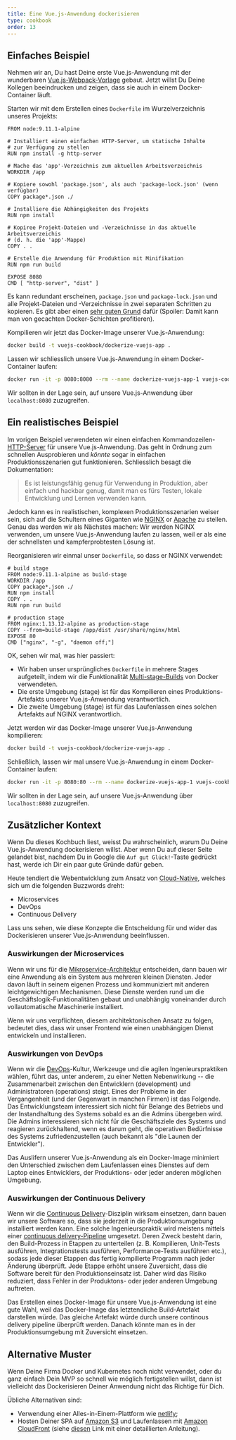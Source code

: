 ```yaml
---
title: Eine Vue.js-Anwendung dockerisieren
type: cookbook
order: 13
---
```


## Einfaches Beispiel

Nehmen wir an, Du hast Deine erste Vue.js-Anwendung mit der wunderbaren [Vue.js-Webpack-Vorlage](https://github.com/vuejs-templates/webpack) gebaut. Jetzt willst Du Deine Kollegen beeindrucken und zeigen, dass sie auch in einem Docker-Container läuft.

Starten wir mit dem Erstellen eines `Dockerfile` im Wurzelverzeichnis unseres Projekts:

```docker
FROM node:9.11.1-alpine

# Installiert einen einfachen HTTP-Server, um statische Inhalte
# zur Verfügung zu stellen
RUN npm install -g http-server

# Mache das 'app'-Verzeichnis zum aktuellen Arbeitsverzeichnis
WORKDIR /app

# Kopiere sowohl 'package.json', als auch 'package-lock.json' (wenn verfügbar)
COPY package*.json ./

# Installiere die Abhängigkeiten des Projekts
RUN npm install

# Kopiree Projekt-Dateien und -Verzeichnisse in das aktuelle Arbeitsverzeichis
# (d. h. die 'app'-Mappe)
COPY . .

# Erstelle die Anwendung für Produktion mit Minifikation
RUN npm run build

EXPOSE 8080
CMD [ "http-server", "dist" ]
```

Es kann redundant erscheinen, `package.json` und `package-lock.json` und alle Projekt-Dateien und -Verzeichnisse in zwei separaten Schritten zu kopieren. Es gibt aber einen [sehr guten Grund](http://bitjudo.com/blog/2014/03/13/building-efficient-dockerfiles-node-dot-js/) dafür (Spoiler: Damit kann man von gecachten Docker-Schichten profitieren).

Kompilieren wir jetzt das Docker-Image unserer Vue.js-Anwendung:

```bash
docker build -t vuejs-cookbook/dockerize-vuejs-app .
```

Lassen wir schliesslich unsere Vue.js-Anwendung in einem Docker-Container laufen:

```bash
docker run -it -p 8080:8080 --rm --name dockerize-vuejs-app-1 vuejs-cookbook/dockerize-vuejs-app
```

Wir sollten in der Lage sein, auf unsere Vue.js-Anwendung über `localhost:8080` zuzugreifen.

## Ein realistisches Beispiel

Im vorigen Beispiel verwendeten wir einen einfachen Kommandozeilen-[HTTP-Server](https://github.com/indexzero/http-server) für unsere Vue.js-Anwendung. Das geht in Ordnung zum schnellen Ausprobieren und _könnte_ sogar in einfachen Produktionsszenarien gut funktionieren. Schliesslich besagt die Dokumentation:

> Es ist leistungsfähig genug für Verwendung in Produktion, aber einfach
> und hackbar genug, damit man es fürs Testen, lokale Entwicklung und Lernen
> verwenden kann.

Jedoch kann es in realistischen, komplexen Produktionsszenarien weiser sein, sich auf die Schultern eines Giganten wie [NGINX](https://www.nginx.com/) or [Apache](https://httpd.apache.org/) zu stellen. Genau das werden wir als Nächstes machen: Wir werden NGINX verwenden, um unsere Vue.js-Anwendung laufen zu lassen, weil er als eine der schnellsten und kampferprobtesten Lösung ist.

Reorganisieren wir einmal unser `Dockerfile`, so dass er NGINX verwendet:

 ```docker
# build stage
FROM node:9.11.1-alpine as build-stage
WORKDIR /app
COPY package*.json ./
RUN npm install
COPY . .
RUN npm run build

# production stage
FROM nginx:1.13.12-alpine as production-stage
COPY --from=build-stage /app/dist /usr/share/nginx/html
EXPOSE 80
CMD ["nginx", "-g", "daemon off;"]
```

OK, sehen wir mal, was hier passiert:

* Wir haben unser ursprüngliches `Dockerfile` in mehrere Stages aufgeteilt, indem wir die Funktionalität [Multi-stage-Builds](https://docs.docker.com/develop/develop-images/multistage-build/) von Docker verwendeten.
* Die erste Umgebung (stage) ist für das Kompilieren eines Produktions-Artefakts unserer Vue.js-Anwendung verantwortlich.
* Die zweite Umgebung (stage) ist für das Laufenlassen eines solchen Artefakts auf NGINX verantwortlich.

Jetzt werden wir das Docker-Image unserer Vue.js-Anwendung kompilieren:

```bash
docker build -t vuejs-cookbook/dockerize-vuejs-app .
```

Schließlich, lassen wir mal unsere Vue.js-Anwendung in einem Docker-Container laufen:

```bash
docker run -it -p 8080:80 --rm --name dockerize-vuejs-app-1 vuejs-cookbook/dockerize-vuejs-app
```

Wir sollten in der Lage sein, auf unsere Vue.js-Anwendung über `localhost:8080` zuzugreifen.

## Zusätzlicher Kontext

Wenn Du dieses Kochbuch liest, weisst Du wahrscheinlich, warum Du Deine Vue.js-Anwendung dockerisieren willst. Aber wenn Du auf dieser Seite gelandet bist, nachdem Du in Google die `Auf gut Glück!`-Taste gedrückt hast, werde ich Dir ein paar gute Gründe dafür geben.

Heute tendiert die Webentwicklung zum Ansatz von [Cloud-Native](https://pivotal.io/cloud-native), welches sich um die folgenden Buzzwords dreht:

* Microservices
* DevOps
* Continuous Delivery

Lass uns sehen, wie diese Konzepte die Entscheidung für und wider das Dockerisieren unserer Vue.js-Anwendung beeinflussen.

### Auswirkungen der Microservices

Wenn wir uns für die [Mikroservice-Architektur](https://martinfowler.com/microservices/) entscheiden, dann bauen wir eine Anwendung als ein System aus mehreren kleinen Diensten. Jeder davon läuft in seinem eigenen Prozess und kommuniziert mit anderen leichtgewichtigen Mechanismen. Diese Dienste werden rund um die Geschäftslogik-Funktionalitäten gebaut und unabhängig voneinander durch vollautomatische Maschinerie installiert.

Wenn wir uns verpflichten, diesem architektonischen Ansatz zu folgen, bedeutet dies, dass wir unser Frontend wie einen unabhängigen Dienst entwickeln und installieren.

### Auswirkungen von DevOps

Wenn wir die [DevOps](https://martinfowler.com/bliki/DevOpsCulture.html)-Kultur, Werkzeuge und die agilen Ingenieurspraktiken wählen, führt das, unter anderem, zu einer Netten Nebenwirkung -- die Zusammenarbeit zwischen den Entwicklern (development) und Administratoren (operations) steigt. Eines der Probleme in der Vergangenheit (und der Gegenwart in manchen Firmen) ist das Folgende. Das Entwicklungsteam interessiert sich nicht für Belange des Betriebs und der Instandhaltung des Systems sobald es an die Admins übergeben wird. Die Admins interessieren sich nicht für die Geschäftsziele des Systems und reagieren zurückhaltend, wenn es darum geht, die operativen Bedürfnisse des Systems zufriedenzustellen (auch bekannt als "die Launen der Entwickler").

Das Auslifern unserer Vue.js-Anwendung als ein Docker-Image minimiert den Unterschied zwischen dem Laufenlassen eines Dienstes auf dem Laptop eines Entwicklers, der Produktions- oder jeder anderen möglichen Umgebung.

### Auswirkungen der Continuous Delivery

Wenn wir die [Continuous Delivery](https://martinfowler.com/bliki/ContinuousDelivery.html)-Disziplin wirksam einsetzen, dann bauen wir unsere Software so, dass sie jederzeit in die Produktionsumgebung installiert werden kann. Eine solche Ingenieurspraktik wird meistens mittels einer [continuous delivery-Pipeline](https://martinfowler.com/bliki/DeploymentPipeline.html) umgesetzt. Deren Zweck besteht darin, den Build-Prozess in Etappen zu unterteilen (z. B. Kompilieren, Unit-Tests ausführen, Integrationstests ausführen, Performance-Tests ausführen etc.), sodass jede dieser Etappen das fertig kompilierte Programm nach jeder Änderung überprüft. Jede Etappe erhöht unsere Zuversicht, dass die Software bereit für den Produktionseinsatz ist. Daher wird das Risiko reduziert, dass Fehler in der Produktons- oder jeder anderen Umgebung auftreten.

Das Erstellen eines Docker-Image für unsere Vue.js-Anwendung ist eine gute Wahl, weil das Docker-Image das letztendliche Build-Artefakt darstellen würde. Das gleiche Artefakt würde durch unsere continous delivery pipeline überprüft werden. Danach könnte man es in der Produktionsumgebung mit Zuversicht einsetzen.

## Alternative Muster

Wenn Deine Firma Docker und Kubernetes noch nicht verwendet, oder du ganz einfach Dein MVP so schnell wie möglich fertigstellen willst, dann ist vielleicht das Dockerisieren Deiner Anwendung nicht das Richtige für Dich.

Übliche Alternativen sind:
* Verwendung einer Alles-in-Einem-Plattform wie [netlify](https://www.netlify.com/);
* Hosten Deiner SPA auf [Amazon S3](https://aws.amazon.com/s3/) und Laufenlassen mit [Amazon CloudFront](https://aws.amazon.com/cloudfront/) (siehe [diesen](https://serverless-stack.com/chapters/deploy-the-frontend.html) Link mit einer detaillierten Anleitung).